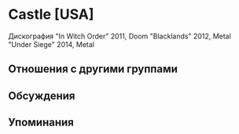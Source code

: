 # Castle [USA]

Дискография
"In Witch Order" 2011, Doom
"Blacklands" 2012, Metal
"Under Siege" 2014, Metal

## Отношения с другими группами


## Обсуждения


## Упоминания

